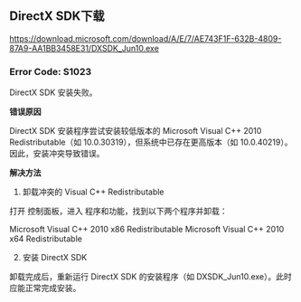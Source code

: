 
## DirectX SDK下载

https://download.microsoft.com/download/A/E/7/AE743F1F-632B-4809-87A9-AA1BB3458E31/DXSDK_Jun10.exe

### Error Code: S1023
DirectX SDK 安装失败。

**错误原因**

DirectX SDK 安装程序尝试安装较低版本的 Microsoft Visual C++ 2010 Redistributable（如 10.0.30319），但系统中已存在更高版本（如 10.0.40219）。因此，安装冲突导致错误。

**解决方法**

1. 卸载冲突的 Visual C++ Redistributable

打开 控制面板，进入 程序和功能，找到以下两个程序并卸载：

Microsoft Visual C++ 2010 x86 Redistributable
Microsoft Visual C++ 2010 x64 Redistributable

2. 安装 DirectX SDK

卸载完成后，重新运行 DirectX SDK 的安装程序（如 DXSDK_Jun10.exe）。此时应能正常完成安装。
